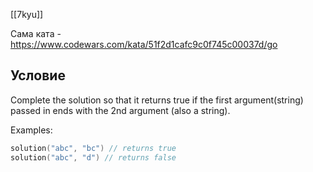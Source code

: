 [[7kyu]]

Сама ката - https://www.codewars.com/kata/51f2d1cafc9c0f745c00037d/go

## Условие
Complete the solution so that it returns true if the first argument(string) passed in ends with the 2nd argument (also a string).

Examples:

```go
solution("abc", "bc") // returns true
solution("abc", "d") // returns false
```
